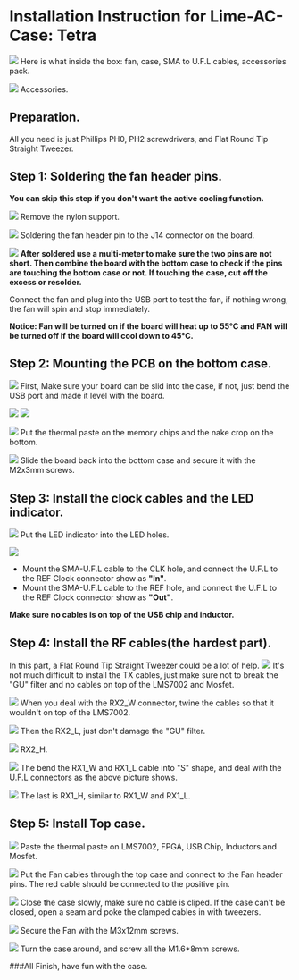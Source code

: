 # Installation Instruction for Lime-AC-Case: Tetra

![](images/tetra/IMG_9320.JPG)
Here is what inside the box: fan, case, SMA to U.F.L cables, accessories pack.

![](images/tetra/IMG_1736.JPG)
Accessories.

## Preparation.
All you need is just Phillips PH0, PH2 screwdrivers, and Flat Round Tip Straight Tweezer.

## Step 1: Soldering the fan header pins.
**You can skip this step if you don't want the active cooling function.**

![](images/tetra/IMG_1483.JPG)
Remove the nylon support.

![](images/tetra/IMG_4636.JPG)
Soldering the fan header pin to the J14 connector on the board. 

![](images/tetra/IMG_3915.JPG)
**After soldered use a multi-meter to make sure the two pins are not short. Then combine the board with the bottom case to check if the pins are touching the bottom case or not. If touching the case, cut off the excess or resolder.**

Connect the fan and plug into the USB port to test the fan, if nothing wrong, the fan will spin and stop immediately.

**Notice: Fan will be turned on if the board will heat up to 55°C and FAN will be turned off if the board will cool down to 45°C.**

## Step 2: Mounting the PCB on the bottom case.

![](images/tetra/IMG_2528.JPG)
First, Make sure your board can be slid into the case, if not, just bend the USB port and made it level with the board.

![](images/tetra/IMG_5011.JPG)
![](images/tetra/IMG_9930.png)

![](images/tetra/IMG_6503.JPG)
Put the thermal paste on the memory chips and the nake crop on the bottom.

![](images/tetra/IMG_5914.JPG)
Slide the board back into the bottom case and secure it with the M2x3mm screws.

## Step 3: Install the clock cables and the LED indicator.

![](images/tetra/IMG_2300.JPG)
Put the LED indicator into the LED holes.

![](images/tetra/IMG_0118.JPG)

 - Mount the SMA-U.F.L cable to the CLK hole, and connect the U.F.L to the REF Clock connector show as **"In"**.
 - Mount the SMA-U.F.L cable to the REF hole, and connect the U.F.L to the REF Clock connector show as **"Out"**.

**Make sure no cables is on top of the USB chip and inductor.**

## Step 4: Install the RF cables(the hardest part).
In this part, a Flat Round Tip Straight Tweezer could be a lot of help.
![](images/tetra/IMG_2447.JPG)
It's not much difficult to install the TX cables, just make sure not to break the "GU" filter and no cables on top of the LMS7002 and Mosfet.

![](images/tetra/IMG_2475.JPG)
When you deal with the RX2_W connector, twine the cables so that it wouldn't on top of the LMS7002.

![](images/tetra/IMG_5674.JPG)
Then the RX2_L, just don't damage the "GU" filter.

![](images/tetra/IMG_9591.JPG)
RX2_H.

![](images/tetra/IMG_4076.JPG)
The bend the RX1_W and RX1_L cable into "S" shape, and deal with the U.F.L connectors as the above picture shows.

![](images/tetra/IMG_5500.JPG)
The last is RX1_H, similar to RX1_W and RX1_L.

## Step 5: Install Top case.

![](images/tetra/IMG_6407.JPG)
Paste the thermal paste on LMS7002, FPGA, USB Chip, Inductors and Mosfet.

![](images/tetra/IMG_3599.JPG)
Put the Fan cables through the top case and connect to the Fan header pins. The red cable should be connected to the positive pin.

![](images/tetra/IMG_0470.JPG)
Close the case slowly, make sure no cable is cliped. If the case can't be closed, open a seam and poke the clamped cables in with tweezers.

![](images/tetra/IMG_8714.JPG)
Secure the Fan with the M3x12mm screws.

![](images/tetra/IMG_3847.JPG)
Turn the case around, and screw all the M1.6*8mm screws.

###All Finish, have fun with the case.